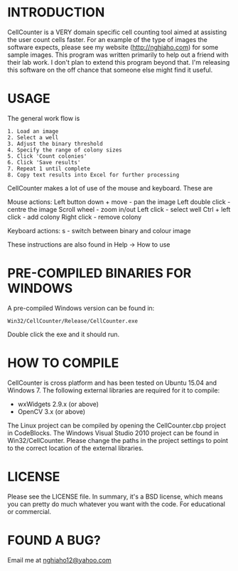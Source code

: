 INTRODUCTION
===============================================================================
CellCounter is a VERY domain specific cell counting tool aimed at assisting the 
user count cells faster. For an example of the type of images the software expects, 
please see my website (http://nghiaho.com) for some sample images. This program
was written primarily to help out a friend with their lab work. I don't plan to 
extend this program beyond that. I'm releasing this software on the off chance 
that someone else might find it useful.



USAGE
===============================================================================
The general work flow is

    1. Load an image
    2. Select a well
    3. Adjust the binary threshold
    4. Specify the range of colony sizes
    5. Click 'Count colonies'
    6. Click 'Save results'
    7. Repeat 1 until complete
    8. Copy text results into Excel for further processing

CellCounter makes a lot of use of the mouse and keyboard. These are

Mouse actions:
    Left button down + move - pan the image
    Left double click - centre the image
    Scroll wheel - zoom in/out
    Left click - select well
    Ctrl + left click - add colony
    Right click - remove colony

Keyboard actions:
    s - switch between binary and colour image

These instructions are also found in Help -> How to use



PRE-COMPILED BINARIES FOR WINDOWS
===============================================================================
A pre-compiled Windows version can be found in:

    Win32/CellCounter/Release/CellCounter.exe

Double click the exe and it should run. 



HOW TO COMPILE
===============================================================================
CellCounter is cross platform and has been tested on Ubuntu 15.04 and Windows 7. 
The following external libraries are required for it to compile:

- wxWidgets 2.9.x (or above)
- OpenCV 3.x (or above)

The Linux project can be compiled by opening the CellCounter.cbp project in 
CodeBlocks. The Windows Visual Studio 2010 project can be found in 
Win32/CellCounter. Please change the paths in the project settings to point to
the correct location of the external libraries.



LICENSE
===============================================================================
Please see the LICENSE file. In summary, it's a BSD license, which means you can
pretty do much whatever you want with the code. For educational or commercial.



FOUND A BUG?
===============================================================================
Email me at nghiaho12@yahoo.com

